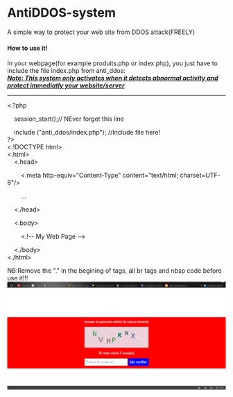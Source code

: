 # AntiDDOS-system
A simple way to protect your web site from DDOS attack(FREELY)

<h4> How to use it!</h4>
In your webpage(for example produits.php or index.php), you just have to include the file index.php from anti_ddos:<br>
<b><i><u>Note: This system only activates when it detects abnormal activity and protect immediatly your website/server</u></i></b>
<hr>
<.?php <br>

  &nbsp; &nbsp; session_start();// NEver forget this line<br>

  &nbsp; &nbsp; include ("anti_ddos/index.php"); //Include file here!</br>
?><br>
<.!DOCTYPE html><br>
<.html><br>
  &nbsp; &nbsp; <.head><br>
      
  &nbsp; &nbsp; 
  &nbsp; &nbsp; <.meta http-equiv="Content-Type" content="text/html; charset=UTF-8"/><br>
      
  &nbsp; &nbsp; 
  &nbsp; &nbsp; ...<br>
  
  &nbsp; &nbsp; <./head><br>
  
  &nbsp; &nbsp; <.body><br>
    
  &nbsp; &nbsp; 
  &nbsp; &nbsp; <.!-- My Web Page --><br>
  
  &nbsp; &nbsp; <./body><br>
<./html><br>

NB:Remove the "." in the begining of tags, all br tags and nbsp code before use it!!!<br>
<img src="ddos_.PNG">
